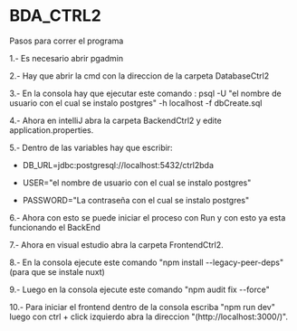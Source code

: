 # BDA_CTRL2

Pasos para correr el programa

1.- Es necesario abrir pgadmin

2.- Hay que abrir la cmd con la direccion de la carpeta DatabaseCtrl2

3.- En la consola hay que ejecutar este comando : psql -U "el nombre de usuario con el cual se instalo postgres" -h localhost -f dbCreate.sql

4.- Ahora en intelliJ abra la carpeta BackendCtrl2 y edite application.properties.

5.- Dentro de las variables hay que escribir: 

- DB_URL=jdbc:postgresql://localhost:5432/ctrl2bda

- USER="el nombre de usuario con el cual se instalo postgres"

- PASSWORD="La contraseña con el cual se instalo postgres"

6.- Ahora con esto se puede iniciar el proceso con Run y con esto ya esta funcionando el BackEnd

7.- Ahora en visual estudio abra la carpeta FrontendCtrl2.

8.- En la consola ejecute este comando "npm install --legacy-peer-deps" (para que se instale nuxt)

9.- Luego en la consola ejecute este comando "npm audit fix --force"

10.- Para iniciar el frontend dentro de la consola escriba "npm run dev" luego con ctrl + click izquierdo abra la direccion "(http://localhost:3000/)".
